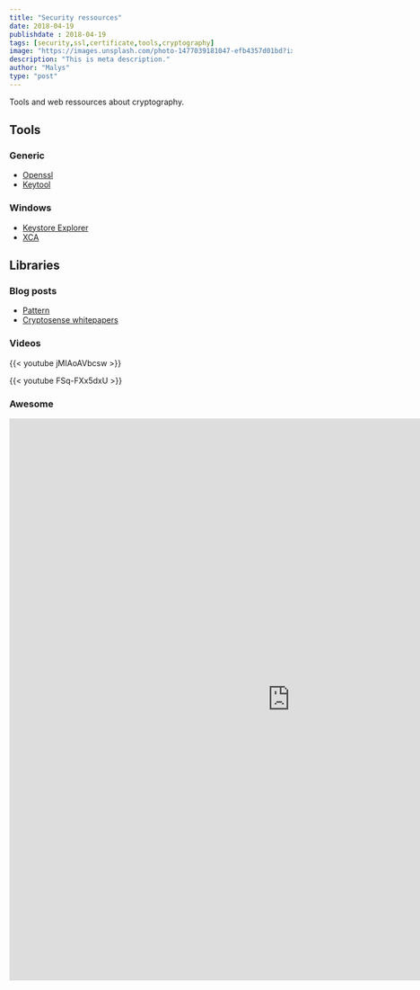 ```yaml
---
title: "Security ressources"
date: 2018-04-19
publishdate : 2018-04-19
tags: [security,ssl,certificate,tools,cryptography]
image: "https://images.unsplash.com/photo-1477039181047-efb4357d01bd?ixlib=rb-1.2.1&ixid=eyJhcHBfaWQiOjEyMDd9&auto=format&fit=crop&w=1350&q=80"
description: "This is meta description."
author: "Malys"
type: "post"
---
```


Tools and web ressources about cryptography.

## Tools

### Generic

* [Openssl](https://www.openssl.org/)
* [Keytool](https://docs.oracle.com/javase/6/docs/technotes/tools/windows/keytool.html)

### Windows

* [Keystore Explorer](http://keystore-explorer.org/features.html)
* [XCA](http://hohnstaedt.de/xca/)


## Libraries

### Blog posts

* [Pattern](http://wiki.linuxwall.info/doku.php/fr:ressources:dossiers:ssl_pki:1_les_bases)
* [Cryptosense whitepapers](https://cryptosense.com/whitepapers/)

### Videos

{{< youtube jMIAoAVbcsw >}}

{{< youtube FSq-FXx5dxU >}}

### Awesome

<iframe  style="border: 0; width: 1000px; height: 1000px;" src="https://awesomelists.top/#/repos/sobolevn/awesome-cryptography"></iframe>

<iframe  style="border: 0; width: 1000px; height: 1000px;" src="https://simplicable.com/new/information-security></iframe>



